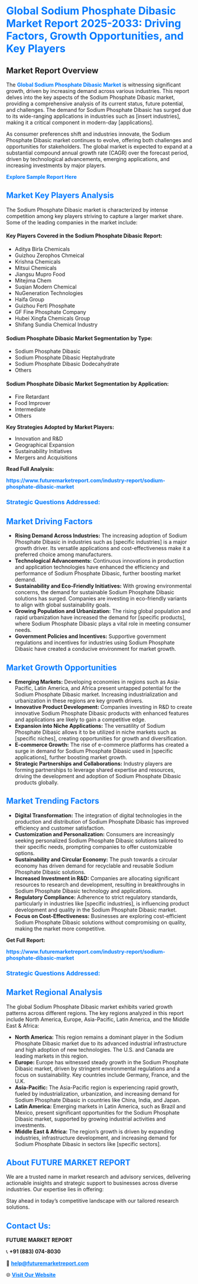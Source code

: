 <h1 style="color: #007BFF;">Global Sodium Phosphate Dibasic Market Report 2025-2033: Driving Factors, Growth Opportunities, and Key Players</h1>

<section id="overview">
<h2>Market Report Overview</h2>
<p>The <a href="https://www.futuremarketreport.com/industry-report/sodium-phosphate-dibasic-market" style="color: #007BFF; text-decoration: none;"><strong>Global Sodium Phosphate Dibasic Market</strong></a> is witnessing significant growth, driven by increasing demand across various industries. This report delves into the key aspects of the Sodium Phosphate Dibasic market, providing a comprehensive analysis of its current status, future potential, and challenges. The demand for Sodium Phosphate Dibasic has surged due to its wide-ranging applications in industries such as [insert industries], making it a critical component in modern-day [applications].</p>
<p>As consumer preferences shift and industries innovate, the Sodium Phosphate Dibasic market continues to evolve, offering both challenges and opportunities for stakeholders. The global market is expected to expand at a substantial compound annual growth rate (CAGR) over the forecast period, driven by technological advancements, emerging applications, and increasing investments by major players.</p>
</section>

<section id="overview">
<p><a href="https://www.futuremarketreport.com/request-sample/reportId=114289" style="color: #007BFF; text-decoration: none;"><strong>Explore Sample Report Here</strong></a></p>
</section>

<section id="key-players">
<h2 style="color: #007BFF;">Market Key Players Analysis</h2>
<p>The Sodium Phosphate Dibasic market is characterized by intense competition among key players striving to capture a larger market share. Some of the leading companies in the market include:</p>
<h4>Key Players Covered in the Sodium Phosphate Dibasic Report:</h4>
<ul><li>Aditya Birla Chemicals</li><li>Guizhou Zerophos Chmeical</li><li>Krishna Chemicals</li><li>Mitsui Chemicals</li><li>Jiangsu Mupro Food</li><li>Mitejima Chem</li><li>Suqian Modern Chemical</li><li>NuGeneration Technologies</li><li>Haifa Group</li><li>Guizhou Ferti Phosphate</li><li>GF Fine Phosphate Company</li><li>Hubei Xingfa Chemicals Group</li><li>Shifang Sundia Chemical Industry</li></ul>
<h4>Sodium Phosphate Dibasic Market Segmentation by Type:</h4>
<ul><li>Sodium Phosphate Dibasic</li><li>Sodium Phosphate Dibasic Heptahydrate</li><li>Sodium Phosphate Dibasic Dodecahydrate</li><li>Others</li></ul>

<h4>Sodium Phosphate Dibasic Market Segmentation by Application:</h4>
<ul><li>Fire Retardant</li><li>Food Improver</li><li>Intermediate</li><li>Others</li></ul>
<p><strong>Key Strategies Adopted by Market Players:</strong></p>
<ul>
<li>Innovation and R&D</li>
<li>Geographical Expansion</li>
<li>Sustainability Initiatives</li>
<li>Mergers and Acquisitions</li>
</ul>
</section>

<section>
<p><strong>Read Full Analysis: </strong></p><a href="https://www.futuremarketreport.com/industry-report/sodium-phosphate-dibasic-market" style="color: #007BFF; text-decoration: none;"><strong>https://www.futuremarketreport.com/industry-report/sodium-phosphate-dibasic-market</strong></a>
<h3 style="color: #007BFF;">Strategic Questions Addressed:</h3>
</section>

<section id="driving-factors">
<h2 style="color: #007BFF;">Market Driving Factors</h2>
<ul>
<li><strong>Rising Demand Across Industries:</strong> The increasing adoption of Sodium Phosphate Dibasic in industries such as [specific industries] is a major growth driver. Its versatile applications and cost-effectiveness make it a preferred choice among manufacturers.</li>
<li><strong>Technological Advancements:</strong> Continuous innovations in production and application technologies have enhanced the efficiency and performance of Sodium Phosphate Dibasic, further boosting market demand.</li>
<li><strong>Sustainability and Eco-Friendly Initiatives:</strong> With growing environmental concerns, the demand for sustainable Sodium Phosphate Dibasic solutions has surged. Companies are investing in eco-friendly variants to align with global sustainability goals.</li>
<li><strong>Growing Population and Urbanization:</strong> The rising global population and rapid urbanization have increased the demand for [specific products], where Sodium Phosphate Dibasic plays a vital role in meeting consumer needs.</li>
<li><strong>Government Policies and Incentives:</strong> Supportive government regulations and incentives for industries using Sodium Phosphate Dibasic have created a conducive environment for market growth.</li>
</ul>
</section>

<section id="growth-opportunities">
<h2 style="color: #007BFF;">Market Growth Opportunities</h2>
<ul>
<li><strong>Emerging Markets:</strong> Developing economies in regions such as Asia-Pacific, Latin America, and Africa present untapped potential for the Sodium Phosphate Dibasic market. Increasing industrialization and urbanization in these regions are key growth drivers.</li>
<li><strong>Innovative Product Development:</strong> Companies investing in R&D to create innovative Sodium Phosphate Dibasic products with enhanced features and applications are likely to gain a competitive edge.</li>
<li><strong>Expansion into Niche Applications:</strong> The versatility of Sodium Phosphate Dibasic allows it to be utilized in niche markets such as [specific niches], creating opportunities for growth and diversification.</li>
<li><strong>E-commerce Growth:</strong> The rise of e-commerce platforms has created a surge in demand for Sodium Phosphate Dibasic used in [specific applications], further boosting market growth.</li>
<li><strong>Strategic Partnerships and Collaborations:</strong> Industry players are forming partnerships to leverage shared expertise and resources, driving the development and adoption of Sodium Phosphate Dibasic products globally.</li>
</ul>
</section>

<section id="trending-factors">
<h2 style="color: #007BFF;">Market Trending Factors</h2>
<ul>
<li><strong>Digital Transformation:</strong> The integration of digital technologies in the production and distribution of Sodium Phosphate Dibasic has improved efficiency and customer satisfaction.</li>
<li><strong>Customization and Personalization:</strong> Consumers are increasingly seeking personalized Sodium Phosphate Dibasic solutions tailored to their specific needs, prompting companies to offer customizable options.</li>
<li><strong>Sustainability and Circular Economy:</strong> The push towards a circular economy has driven demand for recyclable and reusable Sodium Phosphate Dibasic solutions.</li>
<li><strong>Increased Investment in R&D:</strong> Companies are allocating significant resources to research and development, resulting in breakthroughs in Sodium Phosphate Dibasic technology and applications.</li>
<li><strong>Regulatory Compliance:</strong> Adherence to strict regulatory standards, particularly in industries like [specific industries], is influencing product development and quality in the Sodium Phosphate Dibasic market.</li>
<li><strong>Focus on Cost-Effectiveness:</strong> Businesses are exploring cost-efficient Sodium Phosphate Dibasic solutions without compromising on quality, making the market more competitive.</li>
</ul>
</section>

<section>
<p><strong>Get Full Report: </strong></p><a href="https://www.futuremarketreport.com/industry-report/sodium-phosphate-dibasic-market" style="color: #007BFF; text-decoration: none;"><strong>https://www.futuremarketreport.com/industry-report/sodium-phosphate-dibasic-market</strong></a>
<h3 style="color: #007BFF;">Strategic Questions Addressed:</h3>
</section>


<section id="regional-analysis">
<h2 style="color: #007BFF;">Market Regional Analysis</h2>
<p>The global Sodium Phosphate Dibasic market exhibits varied growth patterns across different regions. The key regions analyzed in this report include North America, Europe, Asia-Pacific, Latin America, and the Middle East & Africa:</p>
<ul>
<li><strong>North America:</strong> This region remains a dominant player in the Sodium Phosphate Dibasic market due to its advanced industrial infrastructure and high adoption of new technologies. The U.S. and Canada are leading markets in this region.</li>
<li><strong>Europe:</strong> Europe has witnessed steady growth in the Sodium Phosphate Dibasic market, driven by stringent environmental regulations and a focus on sustainability. Key countries include Germany, France, and the U.K.</li>
<li><strong>Asia-Pacific:</strong> The Asia-Pacific region is experiencing rapid growth, fueled by industrialization, urbanization, and increasing demand for Sodium Phosphate Dibasic in countries like China, India, and Japan.</li>
<li><strong>Latin America:</strong> Emerging markets in Latin America, such as Brazil and Mexico, present significant opportunities for the Sodium Phosphate Dibasic market, supported by growing industrial activities and investments.</li>
<li><strong>Middle East & Africa:</strong> The region’s growth is driven by expanding industries, infrastructure development, and increasing demand for Sodium Phosphate Dibasic in sectors like [specific sectors].</li>
</ul>
</section>

<footer>
<h2 style="color: #007BFF;">About FUTURE MARKET REPORT</h2>
<p>We are a trusted name in market research and advisory services, delivering actionable insights and strategic support to businesses across diverse industries. Our expertise lies in offering:</p>

<p>Stay ahead in today’s competitive landscape with our tailored research solutions.</p>

<h2 style="color: #007BFF;">Contact Us:</h2>
<p><strong>FUTURE MARKET REPORT</strong></p>
<p>📞 <strong>+91 (883) 074-8030</strong></p>
<p>📧 <strong><a href="mailto:help@futuremarketreport.com" style="color: #007BFF;">help@futuremarketreport.com</a></strong></p>
<p>🌐 <strong><a href="https://www.futuremarketreport.com/" style="color: #007BFF;">Visit Our Website</a></strong></p>
</footer>